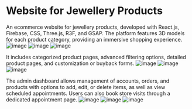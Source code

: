 # Website for Jewellery Products
An ecommerce website for jewellery products, developed with React.js, Firebase, CSS, Three.js, R3F, and GSAP. 
The platform features 3D models for each product category, providing an immersive shopping experience. 
![image](https://github.com/user-attachments/assets/6261b0b7-48bb-4ec6-b22d-d7c9cde0fe71)
![image](https://github.com/user-attachments/assets/2e0facc7-4f25-4e03-81a1-a811eebd213e)
![image](https://github.com/user-attachments/assets/ada7bcbf-d667-41c7-af74-d9fc5c0ecefd)

It includes categorized product pages, advanced filtering options, detailed product pages, and customization or buyback forms. 
![image](https://github.com/user-attachments/assets/f6fe20e0-4da8-454d-9ea4-05be36e815ed)
![image](https://github.com/user-attachments/assets/5446f0cf-1a73-49c1-8cc4-a2f707c41c82)
![image](https://github.com/user-attachments/assets/d0aa0643-dd68-48a1-b90d-5386e9960228)

The admin dashboard allows management of accounts, orders, and products with options to add, edit, or delete items, as well as view scheduled appointments. Users can also book store visits through a dedicated appointment page.
![image](https://github.com/user-attachments/assets/add6d3cf-375c-44b1-9150-9499005e2c1b)
![image](https://github.com/user-attachments/assets/e83ca428-23f6-4ce2-ae17-72d143585bb3)
![image](https://github.com/user-attachments/assets/8ac7f096-bb61-49e2-b50c-53bb9f7e89d6)
